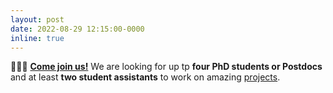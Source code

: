 ```yaml
---
layout: post
date: 2022-08-29 12:15:00-0000
inline: true
---
```


🧑‍🤝‍🧑 **[Come join us!](/join-us)** We are looking for up tp **four PhD students or Postdocs** and at least **two student assistants** to work on amazing [projects](projects).
